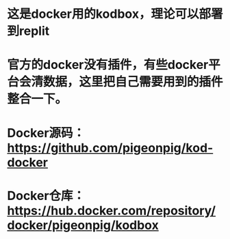 # 这是docker用的kodbox，理论可以部署到replit

# 官方的docker没有插件，有些docker平台会清数据，这里把自己需要用到的插件整合一下。

# Docker源码：https://github.com/pigeonpig/kod-docker

# Docker仓库：https://hub.docker.com/repository/docker/pigeonpig/kodbox
